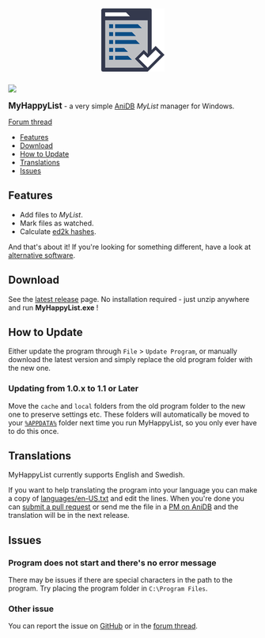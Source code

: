 <h1 align="center"><img src="misc/AppIcon/AppIcon0128.png" width="128" height="128" alt="MyHappyList" title="MyHappyList"></h1>

[![](https://img.shields.io/github/release/ReFreezed/MyHappyList.svg)](https://github.com/ReFreezed/MyHappyList/releases/latest)

**<big>MyHappyList</big>** - a very simple [AniDB](https://anidb.net/) *MyList* manager for Windows.

[Forum thread](https://anidb.net/thread83307)

- [Features](#features)
- [Download](#download)
- [How to Update](#how-to-update)
- [Translations](#translations)
- [Issues](#issues)



## Features
- Add files to *MyList*.
- Mark files as watched.
- Calculate [ed2k hashes](https://wiki.anidb.info/w/Ed2k-hash).

And that's about it! If you're looking for something different,
have a look at [alternative software](https://anidb.net/perl-bin/animedb.pl?show=software).



## Download
See the [latest release](https://github.com/ReFreezed/MyHappyList/releases/latest) page.
No installation required - just unzip anywhere and run **MyHappyList.exe** !



## How to Update
Either update the program through `File` > `Update Program`,
or manually download the latest version and simply replace the old program folder with the new one.

### Updating from 1.0.x to 1.1 or Later
Move the `cache` and `local` folders from the old program folder to the new one to preserve settings etc.
These folders will automatically be moved to your
[`%APPDATA%`](https://www.microsoft.com/en-us/wdsi/help/folder-variables#appdata)
folder next time you run MyHappyList, so you only ever have to do this once.



## Translations
MyHappyList currently supports English and Swedish.

If you want to help translating the program into your language you can make a copy of
[languages/en-US.txt](languages/en-US.txt) and edit the lines.
When you're done you can [submit a pull request](https://github.com/ReFreezed/MyHappyList/compare) or
send me the file in a [PM on AniDB](https://anidb.net/perl-bin/animedb.pl?show=msg&do.new=1&msg.to=ReFreezed)
and the translation will be in the next release.



## Issues

### Program does not start and there's no error message
There may be issues if there are special characters in the path to the program.
Try placing the program folder in `C:\Program Files`.

### Other issue
You can report the issue on [GitHub](https://github.com/ReFreezed/MyHappyList/issues)
or in the [forum thread](https://anidb.net/thread83307).


